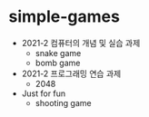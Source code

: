 # simple-games
- 2021-2 컴퓨터의 개념 및 실습 과제
    - snake game
    - bomb game
- 2021-2 프로그래밍 연습 과제
    - 2048
- Just for fun
    - shooting game
